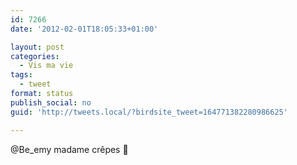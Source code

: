 ```yaml
---
id: 7266
date: '2012-02-01T18:05:33+01:00'

layout: post
categories:
  - Vis ma vie
tags:
  - tweet
format: status
publish_social: no
guid: 'http://tweets.local/?birdsite_tweet=164771382280986625'

---
```


@Be\_emy madame crêpes 🙂